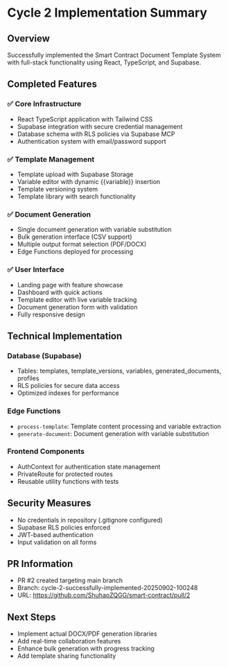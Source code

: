 # Cycle 2 Implementation Summary

## Overview
Successfully implemented the Smart Contract Document Template System with full-stack functionality using React, TypeScript, and Supabase.

## Completed Features

### ✅ Core Infrastructure
- React TypeScript application with Tailwind CSS
- Supabase integration with secure credential management  
- Database schema with RLS policies via Supabase MCP
- Authentication system with email/password support

### ✅ Template Management
- Template upload with Supabase Storage
- Variable editor with dynamic {{variable}} insertion
- Template versioning system
- Template library with search functionality

### ✅ Document Generation  
- Single document generation with variable substitution
- Bulk generation interface (CSV support)
- Multiple output format selection (PDF/DOCX)
- Edge Functions deployed for processing

### ✅ User Interface
- Landing page with feature showcase
- Dashboard with quick actions
- Template editor with live variable tracking
- Document generation form with validation
- Fully responsive design

## Technical Implementation

### Database (Supabase)
- Tables: templates, template_versions, variables, generated_documents, profiles
- RLS policies for secure data access
- Optimized indexes for performance

### Edge Functions
- `process-template`: Template content processing and variable extraction
- `generate-document`: Document generation with variable substitution

### Frontend Components
- AuthContext for authentication state management
- PrivateRoute for protected routes
- Reusable utility functions with tests

## Security Measures
- No credentials in repository (.gitignore configured)
- Supabase RLS policies enforced
- JWT-based authentication
- Input validation on all forms

## PR Information
- PR #2 created targeting main branch
- Branch: cycle-2-successfully-implemented-20250902-100248
- URL: https://github.com/ShuhaoZQGG/smart-contract/pull/2

## Next Steps
- Implement actual DOCX/PDF generation libraries
- Add real-time collaboration features
- Enhance bulk generation with progress tracking
- Add template sharing functionality

<!-- FEATURES_STATUS: ALL_COMPLETE -->